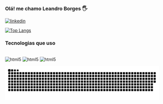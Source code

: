 ### Olá! me chamo Leandro Borges 🖐️

[![linkedin](https://img.shields.io/badge/LinkedIn-0077B5?style=for-the-badge&logo=linkedin&logoColor=white)](https://www.linkedin.com/in/leandroborgessilva/)

[![Top Langs](https://github-readme-stats.vercel.app/api/top-langs/?username=LeandroBorgesdaSilva&layout=compact)](https://github.com/LeandroBorgesSilva/github-readme-stats)

### Tecnologias que uso

<div style="display: inline_block"><br/>
  <img align="center" alt="html5" src="https://img.shields.io/badge/HTML5-E34F26?style=for-the-badge&logo=html5&logoColor=white"/>
  <img align="center" alt="html5" src="https://img.shields.io/badge/CSS3-1572B6?style=for-the-badge&logo=css3&logoColor=white"/>
  <img align="center" alt="html5" src="https://img.shields.io/badge/JavaScript-F7DF1E?style=for-the-badge&logo=javascript&logoColor=black"/>
  
  </div>
  
![GitHub Snake Dark](https://github.com/LeandroBorgesdaSilva/LeandroBorgesdaSilva/blob/output/github-contribution-grid-snake.svg)
